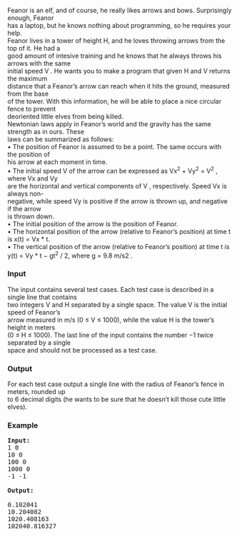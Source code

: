 <p>Feanor is an elf, and of course, he really likes arrows and bows. Surprisingly enough, Feanor<br>has a laptop, but he knows nothing about programming, so he requires your help.<br>Feanor lives in a tower of height H, and he loves throwing arrows from the top of it. He had a<br>good amount of intesive training and he knows that he always throws his arrows with the same<br>initial speed V . He wants you to make a program that given H and V returns the maximum<br>distance that a Feanor’s arrow can reach when it hits the ground, measured from the base<br>of the tower. With this information, he will be able to place a nice circular fence to prevent<br>deoriented little elves from being killed.<br>Newtonian laws apply in Feanor’s world and the gravity has the same strength as in ours. These<br>laws can be summarized as follows:<br>• The position of Feanor is assumed to be a point. The same occurs with the position of<br>his arrow at each moment in time.<br>• The initial speed V of the arrow can be expressed as Vx<sup>2</sup> + Vy<sup>2</sup> = V<sup>2</sup> , where Vx and Vy<br>are the horizontal and vertical components of V , respectively. Speed Vx is always non-<br>negative, while speed Vy is positive if the arrow is thrown up, and negative if the arrow<br>is thrown down.<br>• The initial position of the arrow is the position of Feanor.<br>• The horizontal position of the arrow (relative to Feanor’s position) at time t is x(t) = Vx * t.<br>• The vertical position of the arrow (relative to Feanor’s position) at time t is y(t) = Vy * t − gt<sup>2</sup> / 2, where g = 9.8 m/s2 .</p>
<h3>Input</h3>
<p>The input contains several test cases. Each test case is described in a single line that contains<br>two integers V and H separated by a single space. The value V is the initial speed of Feanor’s<br>arrow measured in m/s (0 ≤ V ≤ 1000), while the value H is the tower’s height in meters<br>(0 ≤ H ≤ 1000). The last line of the input contains the number −1 twice separated by a single<br>space and should not be processed as a test case.</p>
<h3>Output</h3>
<p>For each test case output a single line with the radius of Feanor’s fence in meters, rounded up<br>to 6 decimal digits (he wants to be sure that he doesn’t kill those cute little elves).</p>
<h3>Example</h3>
<pre><strong>Input:</strong><br>1 0<br>10 0<br>100 0<br>1000 0<br>-1 -1<br><br><strong>Output:</strong><br><br>0.102041<br>10.204082<br>1020.408163<br>102040.816327</pre>